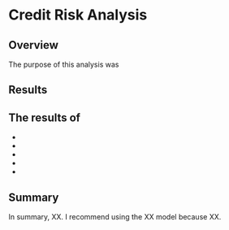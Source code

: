 # Credit Risk Analysis

## Overview
The purpose of this analysis was

## Results
The results of 
-
-
-
-
-
-

## Summary
In summary, XX. I recommend using the XX model because XX.

